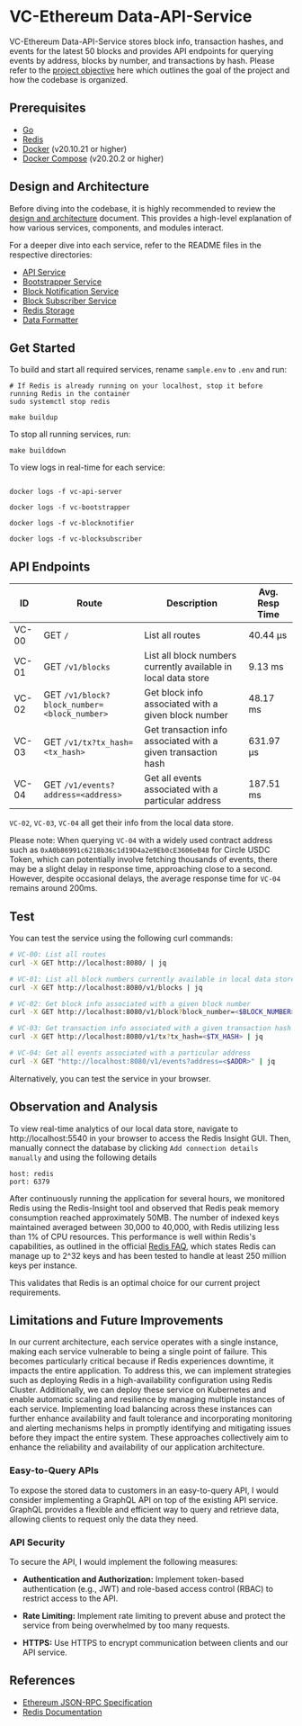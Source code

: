 # VC-Ethereum Data-API-Service

VC-Ethereum Data-API-Service stores block info, transaction hashes, and events for the latest 50 blocks and provides API endpoints for querying events by address, blocks by number, and transactions by hash. Please refer to the [project objective](https://github.com/srinathln7/ethereum-data-service/blob/main/docs/CHALLENGE.md) here which outlines the goal of the project and how the codebase is organized.

## Prerequisites

- [Go](https://go.dev/doc/install)
- [Redis](https://redis.io/)
- [Docker](https://docs.docker.com/engine/install/ubuntu/) (v20.10.21 or higher)
- [Docker Compose](https://docs.docker.com/compose/install/linux/) (v20.20.2 or higher)


## Design and Architecture

Before diving into the codebase, it is highly recommended to review the [design and architecture](https://github.com/srinathln7/ethereum-data-service/blob/main/DESIGN.md) document. This provides a high-level explanation of how various services, components, and modules interact.

For a deeper dive into each service, refer to the README files in the respective directories:
- [API Service](https://github.com/srinathln7/ethereum-data-service/tree/main/api/v1)
- [Bootstrapper Service](https://github.com/srinathln7/ethereum-data-service/tree/main/internal/services/bootstrapper)
- [Block Notification Service](https://github.com/srinathln7/ethereum-data-service/tree/main/internal/services/pub)
- [Block Subscriber Service](https://github.com/srinathln7/ethereum-data-service/tree/main/internal/services/sub)
- [Redis Storage](https://github.com/srinathln7/ethereum-data-service/tree/main/internal/storage)
- [Data Formatter](https://github.com/srinathln7/ethereum-data-service/tree/main/internal/model)


## Get Started

To build and start all required services, rename `sample.env` to `.env` and run:

```
# If Redis is already running on your localhost, stop it before running Redis in the container
sudo systemctl stop redis

make buildup
```

To stop all running services, run:

```
make builddown
```

To view logs in real-time for each service:

```

docker logs -f vc-api-server

docker logs -f vc-bootstrapper

docker logs -f vc-blocknotifier

docker logs -f vc-blocksubscriber
```

## API Endpoints

|   ID     | Route                                      | Description                                                    | Avg. Resp Time   |
|----------|--------------------------------------------|----------------------------------------------------------------|------------------|
|  VC-00   | GET `/`                                    | List all routes                                                |     40.44 µs     |
|  VC-01   | GET `/v1/blocks`                           | List all block numbers currently available in local data store |     9.13 ms      |
|  VC-02   | GET `/v1/block?block_number=<block_number>`| Get block info associated with a given block number            |     48.17 ms     |
|  VC-03   | GET `/v1/tx?tx_hash=<tx_hash>`             | Get transaction info associated with a given transaction hash  |     631.97 µs    |
|  VC-04   | GET `/v1/events?address=<address>`         | Get all events associated with a particular address            |     187.51 ms    |

`VC-02`, `VC-03`, `VC-04` all get their info from the local data store. 

Please note: When querying `VC-04` with a widely used contract address such as `0xA0b86991c6218b36c1d19D4a2e9Eb0cE3606eB48` for Circle USDC Token, which can potentially involve fetching thousands of events, there may be a slight delay in response time, approaching close to a second. However, despite occasional delays, the average response time for `VC-04` remains around 200ms.

## Test

You can test the service using the following curl commands:

```sh
# VC-00: List all routes 
curl -X GET http://localhost:8080/ | jq 

# VC-01: List all block numbers currently available in local data store
curl -X GET http://localhost:8080/v1/blocks | jq

# VC-02: Get block info associated with a given block number 
curl -X GET http://localhost:8080/v1/block?block_number=<$BLOCK_NUMBER> | jq

# VC-03: Get transaction info associated with a given transaction hash
curl -X GET http://localhost:8080/v1/tx?tx_hash=<$TX_HASH> | jq

# VC-04: Get all events associated with a particular address
curl -X GET "http://localhost:8080/v1/events?address=<$ADDR>" | jq
```

Alternatively, you can test the service in your browser. 

## Observation and Analysis

To view real-time analytics of our local data store, navigate to http://localhost:5540 in your browser to access the Redis Insight GUI. Then, manually connect the database by clicking `Add connection details manually` and using the following details 

```
host: redis
port: 6379
```

After continuously running the application for several hours, we monitored Redis using the Redis-Insight tool and observed that Redis peak memory consumption reached approximately 50MB. The number of indexed keys maintained averaged between 30,000 to 40,000, with Redis utilizing less than 1% of CPU resources. This performance is well within Redis's capabilities, as outlined in the official [Redis FAQ](https://redis.io/docs/latest/develop/get-started/faq/#:~:text=Redis%20can%20handle%20up%20to), which states Redis can manage up to 2^32 keys and has been tested to handle at least 250 million keys per instance.

This validates that Redis is an optimal choice for our current project requirements.

## Limitations and Future Improvements

In our current architecture, each service operates with a single instance, making each service vulnerable to being a single point of failure. This becomes particularly critical because if Redis experiences downtime, it impacts the entire application. To address this, we can implement strategies such as deploying Redis in a high-availability configuration using Redis Cluster. Additionally, we can deploy these service on Kubernetes and enable automatic scaling and resilience by managing multiple instances of each service. Implementing load balancing across these instances can further enhance availability and fault tolerance and incorporating monitoring and alerting mechanisms helps in promptly identifying and mitigating issues before they impact the entire system. These approaches collectively aim to enhance the reliability and availability of our application architecture.

### Easy-to-Query APIs

To expose the stored data to customers in an easy-to-query API, I would consider implementing a GraphQL API on top of the existing API service. GraphQL provides a flexible and efficient way to query and retrieve data, allowing clients to request only the data they need.

### API Security

To secure the API, I would implement the following measures:

- **Authentication and Authorization:** Implement token-based authentication (e.g., JWT) and role-based access control (RBAC) to restrict access to the API.
  
- **Rate Limiting:** Implement rate limiting to prevent abuse and protect the service from being overwhelmed by too many requests.
    
- **HTTPS:** Use HTTPS to encrypt communication between clients and our API service.


## References

- [Ethereum JSON-RPC Specification](https://ethereum.github.io/execution-apis/api-documentation/)
- [Redis Documentation](https://redis.io/docs/latest/)

